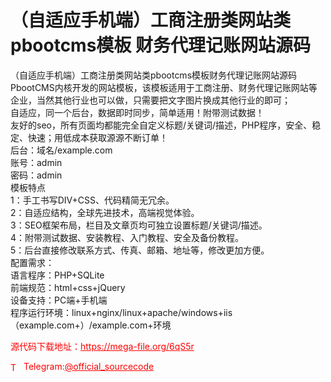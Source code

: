 # （自适应手机端）工商注册类网站类pbootcms模板 财务代理记账网站源码

（自适应手机端）工商注册类网站类pbootcms模板财务代理记账网站源码<br>PbootCMS内核开发的网站模板，该模板适用于工商注册、财务代理记账网站等企业，当然其他行业也可以做，只需要把文字图片换成其他行业的即可；<br>自适应，同一个后台，数据即时同步，简单适用！附带测试数据！<br>友好的seo，所有页面均都能完全自定义标题/关键词/描述，PHP程序，安全、稳定、快速；用低成本获取源源不断订单！<br>后台：域名/example.com<br>账号：admin<br>密码：admin<br>模板特点<br>1：手工书写DIV+CSS、代码精简无冗余。<br>2：自适应结构，全球先进技术，高端视觉体验。<br>3：SEO框架布局，栏目及文章页均可独立设置标题/关键词/描述。<br>4：附带测试数据、安装教程、入门教程、安全及备份教程。<br>5：后台直接修改联系方式、传真、邮箱、地址等，修改更加方便。<br>配置需求：<br>语言程序：PHP+SQLite<br>前端规范：html+css+jQuery<br>设备支持：PC端+手机端<br>程序运行环境：linux+nginx/linux+apache/windows+iis（example.com+）/example.com+环境<br>


<p style="color: red;">源代码下载地址：<a href="https://mega-file.org/6qS5r" style="color: red;">https://mega-file.org/6qS5r</a></p><p style="color: red;"><img src="https://cdn-icons-png.flaticon.com/512/2111/2111646.png" alt="Telegram Icon" style="width: 16px; vertical-align: middle; margin-right: 5px;">Telegram:<a href="https://t.me/official_sourcecode" style="color: red;">@official_sourcecode</a></p>